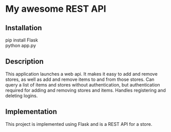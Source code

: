 # My awesome REST API

## Installation

pip install Flask  
python app.py

## Description

This application launches a web api. It makes it easy to add and remove stores, as well as add and remove items to and from those stores. Can query a list of items and stores without authentication, but authentication required for adding and removing stores and items. Handles registering and deleting logins. 

## Implementation

This project is implemented using Flask and is a REST API for a store. 
